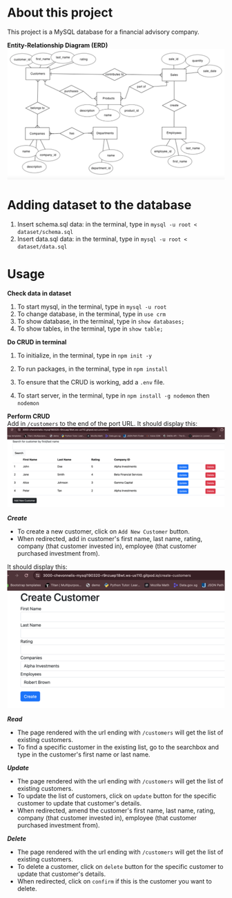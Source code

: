 # About this project
This project is a MySQL database for a financial advisory company.

**Entity-Relationship Diagram (ERD)**
![erd](entity-framework/financial-advisory-company-erd.png)

# Adding dataset to the database
1. Insert schema.sql data: in the terminal, type in `mysql -u root < dataset/schema.sql`<br>
2. Insert data.sql data: in the terminal, type in `mysql -u root < dataset/data.sql`

# Usage
**Check data in dataset**
1. To start mysql, in the terminal, type in `mysql -u root`
2. To change database, in the terminal, type in `use crm`
3. To show database, in the terminal, type in `show databases;`
4. To show tables, in the terminal, type in `show table;`

**Do CRUD in terminal**
1. To initialize, in the terminal, type in `npm init -y`
2. To run packages, in the terminal, type in `npm install`
3. To ensure that the CRUD is working, add a `.env` file.

4. To start server, in the terminal, type in `npm install -g nodemon` then `nodemon`

**Perform CRUD**<br>
Add in `/customers` to the end of the port URL. 
It should display this:<br>
![get-customers](images/get-customers.png)

***Create***<br>
- To create a new customer, click on `Add New Customer` button.
- When redirected, add in customer's first name, last name, rating, company (that customer invested in), employee (that customer purchased investment from).

It should display this:<br>
![create-customer](images/create-customer.png)


***Read***<br>
- The page rendered with the url ending with `/customers` will get the list of existing customers.
- To find a specific customer in the existing list, go to the searchbox and type in the customer's first name or last name.

***Update***<br>
- The page rendered with the url ending with `/customers` will get the list of existing customers.
- To update the list of customers, click on `update` button for the specific customer to update that customer's details.
- When redirected, amend the customer's first name, last name, rating, company (that customer invested in), employee (that customer purchased investment from).

***Delete***<br>
- The page rendered with the url ending with `/customers` will get the list of existing customers.
- To delete a customer, click on `delete` button for the specific customer to update that customer's details.
- When redirected, click on `confirm` if this is the customer you want to delete.

